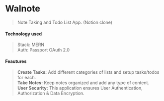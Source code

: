 # Walnote

> Note Taking and Todo List App. (Notion clone)

#### Technology used

> Stack: MERN  
> Auth: Passport OAuth 2.0

#### Feautures

> **Create Tasks:** Add different categories of lists and setup tasks/todos for each.  
> **Take Notes:** Keep notes organized and add any type of content.  
> **User Security:** This application ensures User Authentication, Authorization & Data Encryption.
